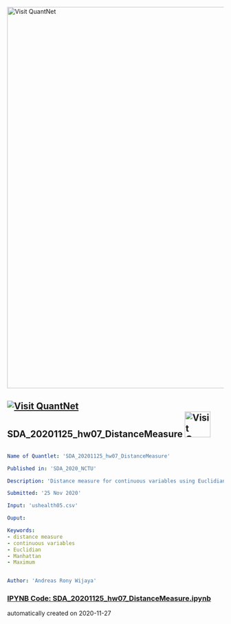 [<img src="https://github.com/QuantLet/Styleguide-and-FAQ/blob/master/pictures/banner.png" width="888" alt="Visit QuantNet">](http://quantlet.de/)

## [<img src="https://github.com/QuantLet/Styleguide-and-FAQ/blob/master/pictures/qloqo.png" alt="Visit QuantNet">](http://quantlet.de/) **SDA_20201125_hw07_DistanceMeasure** [<img src="https://github.com/QuantLet/Styleguide-and-FAQ/blob/master/pictures/QN2.png" width="60" alt="Visit QuantNet 2.0">](http://quantlet.de/)

```yaml

Name of Quantlet: 'SDA_20201125_hw07_DistanceMeasure'

Published in: 'SDA_2020_NCTU'

Description: 'Distance measure for continuous variables using Euclidian/Manhattan/Maximum methods'

Submitted: '25 Nov 2020'

Input: 'ushealth05.csv'

Ouput:

Keywords: 
- distance measure
- continuous variables
- Euclidian
- Manhattan
- Maximum


Author: 'Andreas Rony Wijaya'
```

### [IPYNB Code: SDA_20201125_hw07_DistanceMeasure.ipynb](SDA_20201125_hw07_DistanceMeasure.ipynb)


automatically created on 2020-11-27